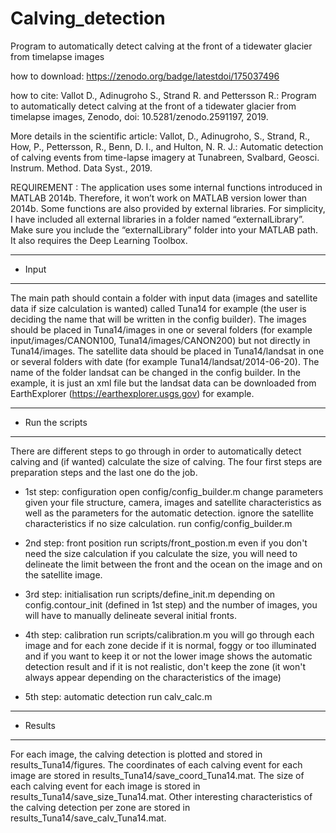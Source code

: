 # Calving_detection
Program to automatically detect calving at the front of a tidewater glacier from timelapse images

how to download: https://zenodo.org/badge/latestdoi/175037496

how to cite: Vallot D.,  Adinugroho S., Strand R. and Pettersson R.: Program to automatically detect calving at the front of a tidewater glacier from timelapse images, Zenodo, doi: 10.5281/zenodo.2591197, 2019.

More details in the scientific article:
Vallot, D., Adinugroho, S., Strand, R., How, P., Pettersson, R., Benn, D. I., and Hulton, N. R. J.: Automatic detection of calving events from time-lapse imagery at Tunabreen, Svalbard, Geosci. Instrum. Method. Data Syst., 2019. 

REQUIREMENT : 
The application uses some internal functions introduced in MATLAB 2014b. Therefore, it won’t work on MATLAB version lower than 2014b. 
Some functions are also provided by external libraries. For simplicity, I have included all external libraries in a folder named “externalLibrary”. Make sure you include the “externalLibrary” folder into your MATLAB path. It also requires the Deep Learning Toolbox.


*******************
* Input           
*******************
The main path should contain a folder with input data (images and satellite data if size calculation is wanted) called Tuna14 for example (the user is deciding the name that will be written in the config builder).
The images should be placed in Tuna14/images in one or several folders (for example input/images/CANON100, Tuna14/images/CANON200) but not directly in Tuna14/images.
The satellite data should be placed in Tuna14/landsat in one or several folders with date (for example Tuna14/landsat/2014-06-20). The name of the folder landsat can be changed in the config builder. In the example, it is just an xml file but the landsat data can be downloaded from EarthExplorer (https://earthexplorer.usgs.gov) for example.

*******************
* Run the scripts 
*******************
There are different steps to go through in order to automatically detect calving and (if wanted) calculate the size of calving. The four first steps are preparation steps and the last one do the job.
- 1st step: configuration
  open config/config_builder.m
  change parameters given your file structure, camera, images and satellite characteristics as well as the parameters for the automatic detection.
  ignore the satellite characteristics if no size calculation.
  run config/config_builder.m

- 2nd step: front position
  run scripts/front_postion.m even if you don't need the size calculation
  if you calculate the size, you will need to delineate the limit between the front and the ocean on the image and on the satellite image.

- 3rd step: initialisation
  run scripts/define_init.m
  depending on config.contour_init (defined in 1st step) and the number of images, you will have to manually delineate several initial fronts.

- 4th step: calibration
  run scripts/calibration.m
  you will go through each image and for each zone decide if it is normal, foggy or too illuminated and if you want to keep it or not
  the lower image shows the automatic detection result and if it is not realistic, don't keep the zone (it won't always appear depending on the characteristics of the image)

- 5th step: automatic detection
  run calv_calc.m

*******************
* Results         
*******************
For each image, the calving detection is plotted and stored in results_Tuna14/figures.
The coordinates of each calving event for each image are stored in results_Tuna14/save_coord_Tuna14.mat.
The size of each calving event for each image is stored in results_Tuna14/save_size_Tuna14.mat.
Other interesting characteristics of the calving detection per zone are stored in results_Tuna14/save_calv_Tuna14.mat.

